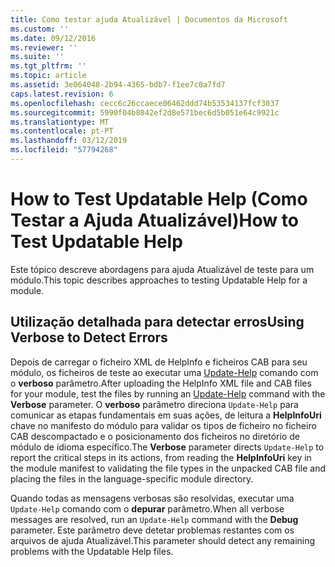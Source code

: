 ```yaml
---
title: Como testar ajuda Atualizável | Documentos da Microsoft
ms.custom: ''
ms.date: 09/12/2016
ms.reviewer: ''
ms.suite: ''
ms.tgt_pltfrm: ''
ms.topic: article
ms.assetid: 3e064048-2b94-4365-bdb7-f1ee7c0a7fd7
caps.latest.revision: 6
ms.openlocfilehash: cecc6c26ccaece06462ddd74b53534137fcf3037
ms.sourcegitcommit: 5990f04b8042ef2d8e571bec6d5b051e64c9921c
ms.translationtype: MT
ms.contentlocale: pt-PT
ms.lasthandoff: 03/12/2019
ms.locfileid: "57794268"
---
```

# <a name="how-to-test-updatable-help"></a><span data-ttu-id="db7c9-102">How to Test Updatable Help (Como Testar a Ajuda Atualizável)</span><span class="sxs-lookup"><span data-stu-id="db7c9-102">How to Test Updatable Help</span></span>

<span data-ttu-id="db7c9-103">Este tópico descreve abordagens para ajuda Atualizável de teste para um módulo.</span><span class="sxs-lookup"><span data-stu-id="db7c9-103">This topic describes approaches to testing Updatable Help for a module.</span></span>

## <a name="using-verbose-to-detect-errors"></a><span data-ttu-id="db7c9-104">Utilização detalhada para detectar erros</span><span class="sxs-lookup"><span data-stu-id="db7c9-104">Using Verbose to Detect Errors</span></span>

<span data-ttu-id="db7c9-105">Depois de carregar o ficheiro XML de HelpInfo e ficheiros CAB para seu módulo, os ficheiros de teste ao executar uma [Update-Help](/powershell/module/Microsoft.PowerShell.Core/Update-Help) comando com o **verboso** parâmetro.</span><span class="sxs-lookup"><span data-stu-id="db7c9-105">After uploading the HelpInfo XML file and CAB files for your module, test the files by running an [Update-Help](/powershell/module/Microsoft.PowerShell.Core/Update-Help) command with the **Verbose** parameter.</span></span> <span data-ttu-id="db7c9-106">O **verboso** parâmetro direciona `Update-Help` para comunicar as etapas fundamentais em suas ações, de leitura a **HelpInfoUri** chave no manifesto do módulo para validar os tipos de ficheiro no ficheiro CAB descompactado e o posicionamento dos ficheiros no diretório de módulo de idioma específico.</span><span class="sxs-lookup"><span data-stu-id="db7c9-106">The **Verbose** parameter directs `Update-Help` to report the critical steps in its actions, from reading the **HelpInfoUri** key in the module manifest to validating the file types in the unpacked CAB file and placing the files in the language-specific module directory.</span></span>

<span data-ttu-id="db7c9-107">Quando todas as mensagens verbosas são resolvidas, executar uma `Update-Help` comando com o **depurar** parâmetro.</span><span class="sxs-lookup"><span data-stu-id="db7c9-107">When all verbose messages are resolved, run an `Update-Help` command with the **Debug** parameter.</span></span> <span data-ttu-id="db7c9-108">Este parâmetro deve detetar problemas restantes com os arquivos de ajuda Atualizável.</span><span class="sxs-lookup"><span data-stu-id="db7c9-108">This parameter should detect any remaining problems with the Updatable Help files.</span></span>